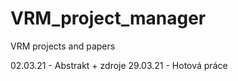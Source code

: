 # VRM_project_manager
VRM projects and papers

02.03.21 - Abstrakt + zdroje
29.03.21 - Hotová práce
